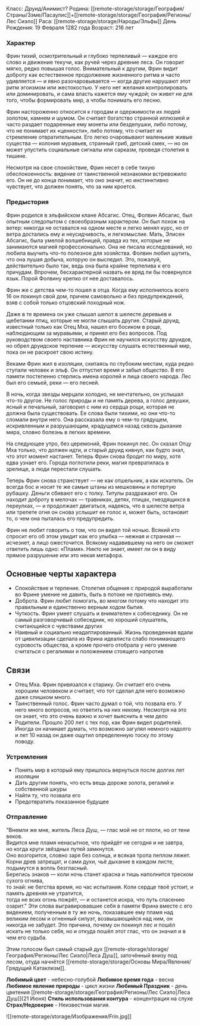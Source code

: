 Класс: Друид/Анимист?
Родина: [[remote-storage/storage/География/Страны/Зэме/Пасаулис]]+[[remote-storage/storage/География/Регионы/Лес Сиэло]]
Раса: [[remote-storage/storage/Народы/Эльфы]]
День Рождения: 19 Февраля 1282 года
Возраст: 216 лет

### Характер

Фрин тихий, осмотрительный и глубоко терпеливый — каждое его слово и движение текучи, как ручей через древние леса. Он говорит мягко, редко повышая голос. Внимательный к другим, Фрин видит доброту как естественное продолжение жизненного ритма и часто удивляется — и явно разочаровывается — когда другие нарушают этот ритм эгоизмом или жестокостью. У него нет желания контролировать или доминировать, и сама власть кажется ему чуждой; он живет не для того, чтобы формировать мир, а чтобы понимать его песню.

Фрин настороженно относится к городам и одержимости их людей золотом, камнем и шумом. Он считает богатство странной иллюзией и часто раздает подаренные ему монеты или безделушки, либо потому, что не понимает их «ценности», либо потому, что считает их стремление отвратительным. Его легко очаровывают маленькие живые существа — колония муравьев, странный гриб, детский смех, — но он может упустить социальные сигналы или сарказм, проведя столетия в тишине.

Несмотря на свое спокойствие, Фрин несет в себе тихую обеспокоенность: видение от таинственной незнакомки встревожило его. Он не до конца понимает, что оно значит, но инстинктивно чувствует, что должен понять, что за ним кроется.
### Предыстория

Фрин родился в эльфийском клане Абсагис. Отец, Фолвин Абсагис, был опытным следопытом с своеобразным характером. Он был похож на ветер: никогда не оставался на одном месте и легко менял курс, но от ветра достались ему и неусидчивость, и легкомыслие. Мать, Элисен Абсагис, была умелой волшебницей, правда из тех, которые не занимаются магией профессионально. Она не писала исследований, но любила выучить что-то полезное для хозяйства. Фолвин любил шутить, что она лушая добыча, которую он выследил. Это, пожалуй, действительно было так, ведь она была крайне терпелива к его причудам. Впрочем, бесхарактерной назвать ее вряд ли бы повернулся язык. Порой Фолвину крепко от нее доставалось.

Фрин же с детства чем-то пошел в отца. Когда ему исполнилось всего 16 он покинул свой дом, причем самовольно и без предупреждений, взяв с собой только отцовский походный нож.

Даже в те времена он уже слышал шепот в шелесте деревьев и щебетании птиц, которые не могли слышать другие. Старый друид, известный только как Отец Мха, нашел его босиком в роще, наблюдающим за муравьями, и принял его без вопросов. Под руководством своего наставника Фрин не научился искусству друидов, но обрел друидское терпение — искусству слушать естественный мир, пока он не раскроет свою истину.

Веками Фрин жил в изоляции, скитаясь по глубоким местам, куда редко ступали человек и эльф. Он отпустил время и забыл общество. В его памяти постепенно стерлись имена королей и лица своего народа. Лес был его семьей, реки — его песней.

В ночь, когда звезды мерцали холодно, не мечтательно, он услышал что-то другое. Не голос природы и не память дерева, а голос девушки, ясный и печальный, заговорил с ним из сердца рощи, которая не должна была существовать. Ее слова были тихими, но они что-то сломали внутри него. Она рассказала ему о чем-то грядущем, искривленным и разрушающим, крадущемся назад сквозь дыхание мира, словно болезнь в легких времени.

На следующее утро, без церемоний, Фрин покинул лес. Он сказал Отцу Мха только, что должен идти, и старый друид кивнул, как будто знал, что этот момент настанет. Теперь Фрин снова бродит по миру, хотя едва узнает его. Города поглотили реки, магия превратилась в зрелище, а люди перестали слушать.

Теперь Фрин снова странствует — не как отшельник, а как искатель. Он всегда бос и носит те же самые штаны из мешковины и потертую рубашку. Деньги сбивают его с толку. Титулы раздражают его. Он находит доброту в мелочах — травниках, детях, птицах, гнездящихся в переулках, — и продолжает двигаться, надеясь, что в шелесте ветра или трепете огня он снова услышит ее голос и, может быть, остановит то, о чем она пыталась его предупредить.

Фрин не любит говорить о том, что он видел той ночью. Всякий кто спросит его об этом увидит как его улыбка — нежная и странная — исчезнет, а лицо ожесточится. Всякому надавившему на него он сможет ответить лишь одно: «Пламя». Никто не знает, имеет ли он в виду прямое разрушение или это некая метафора.

## Основные черты характера

- Спокойствие и терпение. Столетия общения с природой выработали во Фрине умение не давить, быть в потоке не противясь ему.
- Доброта. Фрин любит помогать, во многом потому что находит это правильным и единственно верным ходом бытия.
- Чуткость. Фрин умеет слушать и внимателен к собеседнику. Он не самый разговорчивый собеседник, но хороший слушатель, считающийся с чувствами других
- Наивный и социально неадаптированный. Жизнь проведенная вдали от цивилизации сделала из Фрина идеалиста слабо понимающего суровость общества, а кроме прочего отобрала у него умение считаться с регалиями и положением стоящего напротив

## Связи

- Отец Мха. Фрин привязался к старику. Он считает его очень хорошим человеком и считает, что тот сделал для него возможно даже слишком много.
- Таинственный голос. Фрин часто думал о той, что позвала его. У него много вопросов, но ответить на них некому. Несмотря на это он знает, что это очень важно и хочет выяснить в чем дело
- Родители. Прошло 200 лет с тех пор, как Фрин видел родителей. Иногда он начинает думать, что возможно загулял немного надолго и лет 10 назад он даже ощутил определенную тоску по этому поводу.

### Устремления

- Понять мир в который ему пришлось вернуться после долгих лет изоляции
- Дать другим понять, что есть вещь дороже золота, регалий и собственной шкуры
- Найти ту, что позвала его
- Предотвратить показанное будущее

### Отправление

"Внемли же мне, житель Леса Душ, — глас мой не от плоти, но от тени веков.  
Видится мне пламя ненасытное, что прийдёт не сегодня и не завтра,  
но когда круги звёздных путей замкнутся.  
Оно возгорится, словно заря без солнца, и всякая тропа пеплом ляжет.  
Корни древ затрещат, и сами духи, чьё дыхание в каждом листе, подымутся в вопль безгласный.  
Берегись знаков — коли ночь станет красна и тишь наполнится треском сухого огнива,  
то знай: не бегства время, но час испытания. 
Коли сердце твоё устоит, и память древняя не утратится,  
тогда не всих огонь пожрёт, — и останется искра, что путь спасению озарит." 
Эти слова выгравировавшие себя в памяти Фрина вместе с его видением, полученным в ту же ночь, показавшее ему пламя над великим лесом и огненный силуэт, возвышающийся над ним, он никогда не забудет. Это причина, почему он покинул лес и пошёл искать не только себя, но и откуда пошёл этот глас, что он значил и в чем его судьба.

Этим голосом был самый старый дух [[remote-storage/storage/География/Регионы/Лес Сиэло|Леса Душ]], заточённый внизу под лесом, отуда начнётся [[remote-storage/storage/Основы Мира/Явления/Грядущий Катаклизм]].

**Любимый цвет** - небесно-голубой
**Любимое время года** - весна
**Любимое явление природы** - цикл жизни
**Любимый Праздник** - день цветения [[remote-storage/storage/География/Регионы/Лес Сиэло|Леса Душ]](21 Июня)
**Стиль использования контура** - концентрация на слухе
**Страх/Недоверие** - Неизвестная магия.

![[remote-storage/storage/Изображения/Frin.jpg]]